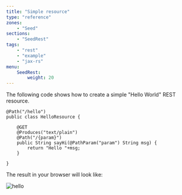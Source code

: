 ```yaml
---
title: "Simple resource"
type: "reference"
zones:
    - "Seed"
sections:
    - "SeedRest"
tags:
    - "rest"
    - "example"
    - "jax-rs"
menu:
    SeedRest:
        weight: 20
---
```


The following code shows how to create a simple "Hello World" REST resource.

    @Path("/hello")
    public class HelloResource {

        @GET
        @Produces("text/plain")
        @Path("/{param}")
        public String sayHi(@PathParam("param") String msg) {
            return "Hello "+msg;
        }

    }

The result in your browser will look like:

![hello](/img/seed/rest/hello.png)











